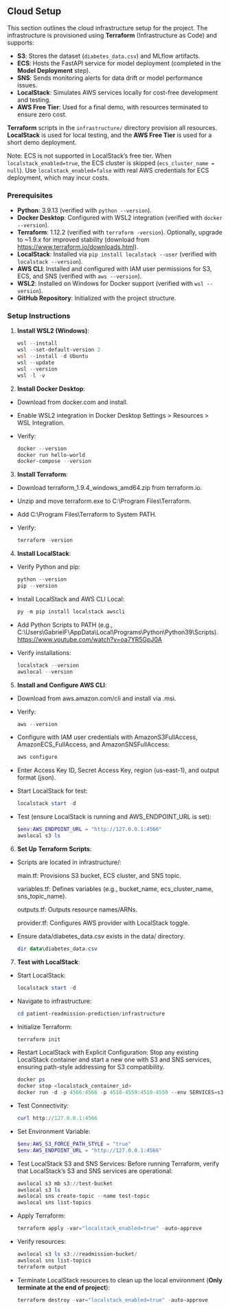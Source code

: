 ## Cloud Setup

This section outlines the cloud infrastructure setup for the project. The infrastructure is provisioned using **Terraform** (Infrastructure as Code) and supports:
- **S3**: Stores the dataset (`diabetes_data.csv`) and MLflow artifacts.
- **ECS**: Hosts the FastAPI service for model deployment (completed in the **Model Deployment** step).
- **SNS**: Sends monitoring alerts for data drift or model performance issues.
- **LocalStack**: Simulates AWS services locally for cost-free development and testing.
- **AWS Free Tier**: Used for a final demo, with resources terminated to ensure zero cost.

**Terraform** scripts in the `infrastructure/` directory provision all resources. **LocalStack** is used for local testing, and the **AWS Free Tier** is used for a short demo deployment.

Note: ECS is not supported in LocalStack’s free tier. When `localstack_enabled=true`, the ECS cluster is skipped (`ecs_cluster_name = null`). Use `localstack_enabled=false` with real AWS credentials for ECS deployment, which may incur costs.

### Prerequisites
- **Python**: 3.9.13 (verified with `python --version`).
- **Docker Desktop**: Configured with WSL2 integration (verified with `docker --version`).
- **Terraform**: 1.12.2 (verified with `terraform -version`). Optionally, upgrade to ~1.9.x for improved stability (download from https://www.terraform.io/downloads.html).
- **LocalStack**: Installed via `pip install localstack --user` (verified with `localstack --version`).
- **AWS CLI**: Installed and configured with IAM user permissions for S3, ECS, and SNS (verified with `aws --version`).
- **WSL2**: Installed on Windows for Docker support (verified with `wsl --version`).
- **GitHub Repository**: Initialized with the project structure.

### Setup Instructions
1. **Install WSL2 (Windows)**:
   ```powershell
   wsl --install
   wsl --set-default-version 2
   wsl --install -d Ubuntu
   wsl --update
   wsl --version
   wsl -l -v
   ```
   
2. **Install Docker Desktop**:
   
- Download from docker.com and install.

- Enable WSL2 integration in Docker Desktop Settings > Resources > WSL Integration.

- Verify:
   ```powershell
   docker --version
   docker run hello-world
   docker-compose --version
   ```

3. **Install Terraform**:
- Download terraform_1.9.4_windows_amd64.zip from terraform.io.

- Unzip and move terraform.exe to C:\Program Files\Terraform.

- Add C:\Program Files\Terraform to System PATH.

- Verify:
   ```powershell
   terraform -version
   ```

4. **Install LocalStack**:

- Verify Python and pip:
   ```powershell
   python --version
   pip --version
   ```

- Install LocalStack and AWS CLI Local:
   ```powershell
   py -m pip install localstack awscli
   ```

- Add Python Scripts to PATH (e.g., C:\Users\GabrielF\AppData\Local\Programs\Python\Python39\Scripts).
  https://www.youtube.com/watch?v=oa7YR5GpJ0A
  
- Verify installations:
   ```powershell
   localstack --version
   awslocal --version
   ```

5. **Install and Configure AWS CLI**:

- Download from aws.amazon.com/cli and install via .msi.

- Verify:
   ```powershell
   aws --version
   ```

- Configure with IAM user credentials with AmazonS3FullAccess, AmazonECS_FullAccess, and AmazonSNSFullAccess:
   ```powershell
   aws configure
   ```

- Enter Access Key ID, Secret Access Key, region (us-east-1), and output format (json).

- Start LocalStack for test:
   ```powershell
   localstack start -d
   ```
   
- Test (ensure LocalStack is running and AWS_ENDPOINT_URL is set):
   ```powershell
   $env:AWS_ENDPOINT_URL = "http://127.0.0.1:4566"
   awslocal s3 ls
   ```

6. **Set Up Terraform Scripts**:

- Scripts are located in infrastructure/:

   main.tf: Provisions S3 bucket, ECS cluster, and SNS topic.

   variables.tf: Defines variables (e.g., bucket_name, ecs_cluster_name, sns_topic_name).

   outputs.tf: Outputs resource names/ARNs.

   provider.tf: Configures AWS provider with LocalStack toggle.

- Ensure data/diabetes_data.csv exists in the data/ directory.
    ```powershell
   dir data\diabetes_data.csv
    ```

7. **Test with LocalStack**:

- Start LocalStack:
   ```powershell
   localstack start -d
   ```

- Navigate to infrastructure:
   ```powershell
   cd patient-readmission-prediction/infrastructure
   ```



- Initialize Terraform:
   ```powershell
   terraform init
   ```

- Restart LocalStack with Explicit Configuration:
  Stop any existing LocalStack container and start a new one with S3 and SNS services, ensuring path-style addressing for S3 compatibility.
   ```powershell
  docker ps
  docker stop <localstack_container_id>
  docker run -d -p 4566:4566 -p 4510-4559:4510-4559 --env SERVICES=s3,sns --env HOSTNAME_EXTERNAL=localhost --env S3_PATH_STYLE=1 localstack/localstack
  ```

- Test Connectivity:
  ```powershell
  curl http://127.0.0.1:4566
  ```

- Set Environment Variable:
  ```powershell
  $env:AWS_S3_FORCE_PATH_STYLE = "true"
  $env:AWS_ENDPOINT_URL = "http://127.0.0.1:4566"
  ```

- Test LocalStack S3 and SNS Services:
Before running Terraform, verify that LocalStack’s S3 and SNS services are operational:
  ```powershell
  awslocal s3 mb s3://test-bucket
  awslocal s3 ls
  awslocal sns create-topic --name test-topic
  awslocal sns list-topics
  ```

- Apply Terraform:
   ```powershell
  terraform apply -var="localstack_enabled=true" -auto-approve
   ```

- Verify resources:
   ```powershell
   awslocal s3 ls s3://readmission-bucket/
   awslocal sns list-topics
   terraform output
   ```
   
- Terminate LocalStack resources to clean up the local environment (**Only terminate at the end of project**):
   ```powershell
   terraform destroy -var="localstack_enabled=true" -auto-approve
   ```
